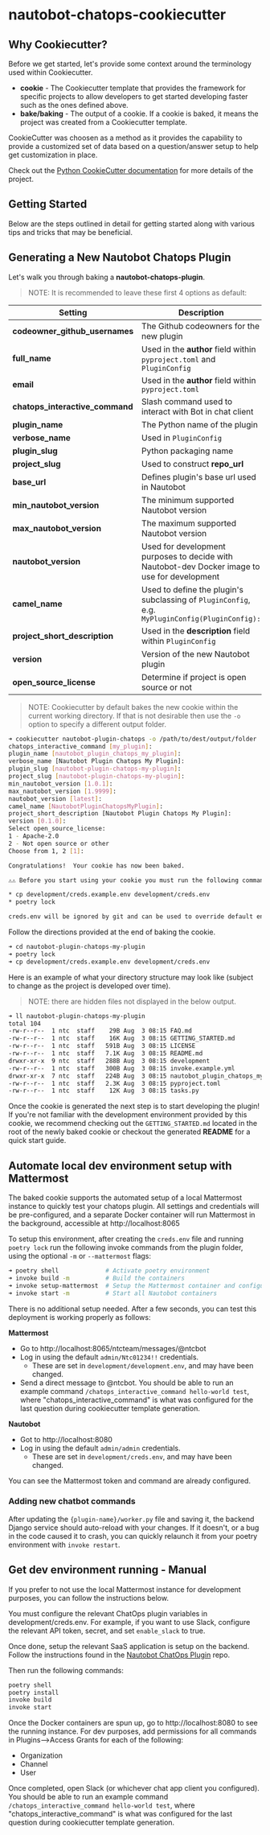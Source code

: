 # nautobot-chatops-cookiecutter

## Why Cookiecutter?

Before we get started, let's provide some context around the terminology used within Cookiecutter.

* **cookie** - The Cookiecutter template that provides the framework for specific projects to allow developers to get started developing faster such as the ones defined above.
* **bake/baking** - The output of a cookie. If a cookie is baked, it means the project was created from a Cookiecutter template.

CookieCutter was choosen as a method as it provides the capability to provide a customized set of data based on a question/answer setup to help get customization in place.

Check out the [Python CookieCutter documentation](https://cookiecutter.readthedocs.io/en/1.7.2/) for more details of the project.

## Getting Started

Below are the steps outlined in detail for getting started along with various tips and tricks that may be beneficial.

## Generating a New Nautobot Chatops Plugin

Let's walk you through baking a **nautobot-chatops-plugin**.

> NOTE: It is recommended to leave these first 4 options as default:

| Setting                         | Description                                                                                     |
| ------------------------------- | ----------------------------------------------------------------------------------------------- |
| **codeowner_github_usernames**  | The Github codeowners for the new plugin                                                        |
| **full_name**                   | Used in the **author** field within `pyproject.toml` and `PluginConfig`                         |
| **email**                       | Used in the **author** field within `pyproject.toml`                                            |
| **chatops_interactive_command** | Slash command used to interact with Bot in chat client                                          |
| **plugin_name**                 | The Python name of the plugin                                                                   |
| **verbose_name**                | Used in `PluginConfig`                                                                          |
| **plugin_slug**                 | Python packaging name                                                                           |
| **project_slug**                | Used to construct **repo_url**                                                                  |
| **base_url**                    | Defines plugin's base url used in Nautobot                                                      |
| **min_nautobot_version**        | The minimum supported Nautobot version                                                          |
| **max_nautobot_version**        | The maximum supported Nautobot version                                                          |
| **nautobot_version**            | Used for development purposes to decide with Nautobot-dev Docker image to use for development   |
| **camel_name**                  | Used to define the plugin's subclassing of `PluginConfig`, e.g. `MyPluginConfig(PluginConfig):` |
| **project_short_description**   | Used in the **description** field within `PluginConfig`                                         |
| **version**                     | Version of the new Nautobot plugin                                                              |
| **open_source_license**         | Determine if project is open source or not                                                      |

> NOTE: Cookiecutter by default bakes the new cookie within the current working directory. If that is not desirable then use the `-o` option to specify a different output folder.

```bash
➜ cookiecutter nautobot-plugin-chatops -o /path/to/dest/output/folder
chatops_interactive_command [my_plugin]:
plugin_name [nautobot_plugin_chatops_my_plugin]:
verbose_name [Nautobot Plugin Chatops My Plugin]:
plugin_slug [nautobot-plugin-chatops-my-plugin]:
project_slug [nautobot-plugin-chatops-my-plugin]:
min_nautobot_version [1.0.1]:
max_nautobot_version [1.9999]:
nautobot_version [latest]:
camel_name [NautobotPluginChatopsMyPlugin]:
project_short_description [Nautobot Plugin Chatops My Plugin]:
version [0.1.0]:
Select open_source_license:
1 - Apache-2.0
2 - Not open source or other
Choose from 1, 2 [1]:

Congratulations!  Your cookie has now been baked.

⚠️⚠️ Before you start using your cookie you must run the following commands inside your cookie:

* cp development/creds.example.env development/creds.env
* poetry lock

creds.env will be ignored by git and can be used to override default environment variables.
```

Follow the directions provided at the end of baking the cookie.

```bash
➜ cd nautobot-plugin-chatops-my-plugin
➜ poetry lock
➜ cp development/creds.example.env development/creds.env
```

Here is an example of what your directory structure may look like (subject to change as the project is developed over time).

> NOTE: there are hidden files not displayed in the below output.

```bash
➜ ll nautobot-plugin-chatops-my-plugin
total 104
-rw-r--r--  1 ntc  staff    29B Aug  3 08:15 FAQ.md
-rw-r--r--  1 ntc  staff    16K Aug  3 08:15 GETTING_STARTED.md
-rw-r--r--  1 ntc  staff   591B Aug  3 08:15 LICENSE
-rw-r--r--  1 ntc  staff   7.1K Aug  3 08:15 README.md
drwxr-xr-x  9 ntc  staff   288B Aug  3 08:15 development
-rw-r--r--  1 ntc  staff   300B Aug  3 08:15 invoke.example.yml
drwxr-xr-x  7 ntc  staff   224B Aug  3 08:15 nautobot_plugin_chatops_my_plugin
-rw-r--r--  1 ntc  staff   2.3K Aug  3 08:15 pyproject.toml
-rw-r--r--  1 ntc  staff    12K Aug  3 08:15 tasks.py
```

Once the cookie is generated the next step is to start developing the plugin! If you're not familiar with the development environment provided by this cookie, we recommend checking out the `GETTING_STARTED.md` located in the root of the newly baked cookie or checkout the generated **README** for a quick start guide.

## Automate local dev environment setup with Mattermost

The baked cookie supports the automated setup of a local Mattermost instance to quickly test your chatops plugin. All settings and credentials will be pre-configured, and a separate Docker container will run Mattermost in the background, accessible at http://localhost:8065

To setup this environment, after creating the `creds.env` file and running `poetry lock` run the following invoke commands from the plugin folder, using the optional `-m` or `--mattermost` flags:

```bash
➜ poetry shell             # Activate poetry environment
➜ invoke build -m          # Build the containers
➜ invoke setup-mattermost  # Setup the Mattermost container and configure all required settings
➜ invoke start -m          # Start all Nautobot containers
```

There is no additional setup needed. After a few seconds, you can test this deployment is working properly as follows:

**Mattermost**

- Go to http://localhost:8065/ntcteam/messages/@ntcbot
- Log in using the default `admin/Ntc01234!!` credentials.
  - These are set in `development/development.env`, and may have been changed.
- Send a direct message to @ntcbot. You should be able to run an example command `/chatops_interactive_command hello-world test`, where "chatops_interactive_command" is what was configured for the last question during cookiecutter template generation.

**Nautobot**

- Got to http://localhost:8080
- Log in using the default `admin/admin` credentials.
  - These are set in `development/creds.env`, and may have been changed.

You can see the Mattermost token and command are already configured.

### Adding new chatbot commands

After updating the `{plugin-name}/worker.py` file and saving it, the backend Django service should auto-reload with your changes. If it doesn't, or a bug in the code caused it to crash, you can quickly relaunch it from your poetry environment with `invoke restart`.

## Get dev environment running - Manual

If you prefer to not use the local Mattermost instance for development purposes, you can follow the instructions below.

You must configure the relevant ChatOps plugin variables in development/creds.env. For example, if you want to use Slack, configure the relevant API token, secret, and set `enable_slack` to true.

Once done, setup the relevant SaaS application is setup on the backend. Follow the instructions found in the [Nautobot ChatOps Plugin](https://github.com/nautobot/nautobot-plugin-chatops/blob/develop/docs/chat_setup.md) repo.

Then run the following commands:

```bash
poetry shell
poetry install
invoke build
invoke start
```

Once the Docker containers are spun up, go to http://localhost:8080 to see the running instance. For dev purposes, add permissions for all commands in Plugins-->Access Grants for each of the following:

- Organization
- Channel
- User

Once completed, open Slack (or whichever chat app client you configured). You should be able to run an example command `/chatops_interactive_command hello-world test`, where "chatops_interactive_command" is what was configured for the last question during cookiecutter template generation.
